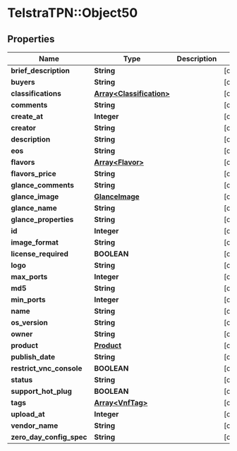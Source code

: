 # TelstraTPN::Object50

## Properties
Name | Type | Description | Notes
------------ | ------------- | ------------- | -------------
**brief_description** | **String** |  | [optional] 
**buyers** | **String** |  | [optional] 
**classifications** | [**Array&lt;Classification&gt;**](Classification.md) |  | [optional] 
**comments** | **String** |  | [optional] 
**create_at** | **Integer** |  | [optional] 
**creator** | **String** |  | [optional] 
**description** | **String** |  | [optional] 
**eos** | **String** |  | [optional] 
**flavors** | [**Array&lt;Flavor&gt;**](Flavor.md) |  | [optional] 
**flavors_price** | **String** |  | [optional] 
**glance_comments** | **String** |  | [optional] 
**glance_image** | [**GlanceImage**](GlanceImage.md) |  | [optional] 
**glance_name** | **String** |  | [optional] 
**glance_properties** | **String** |  | [optional] 
**id** | **Integer** |  | [optional] 
**image_format** | **String** |  | [optional] 
**license_required** | **BOOLEAN** |  | [optional] 
**logo** | **String** |  | [optional] 
**max_ports** | **Integer** |  | [optional] 
**md5** | **String** |  | [optional] 
**min_ports** | **Integer** |  | [optional] 
**name** | **String** |  | [optional] 
**os_version** | **String** |  | [optional] 
**owner** | **String** |  | [optional] 
**product** | [**Product**](Product.md) |  | [optional] 
**publish_date** | **String** |  | [optional] 
**restrict_vnc_console** | **BOOLEAN** |  | [optional] 
**status** | **String** |  | [optional] 
**support_hot_plug** | **BOOLEAN** |  | [optional] 
**tags** | [**Array&lt;VnfTag&gt;**](VnfTag.md) |  | [optional] 
**upload_at** | **Integer** |  | [optional] 
**vendor_name** | **String** |  | [optional] 
**zero_day_config_spec** | **String** |  | [optional] 


